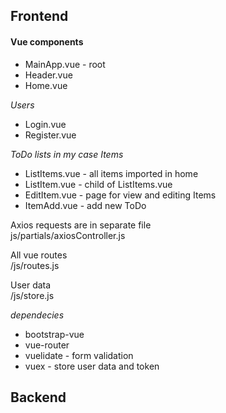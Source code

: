 <h2>Frontend</h2>
<p>
<h4>Vue components</h4>
<ul>
  <li> MainApp.vue - root</li>
<li>Header.vue</li>
<li>Home.vue</li></ul>
<p><i>Users</i></p>
<ul><li>Login.vue</li>
<li>Register.vue</li>
</ul>

<p><i>ToDo lists in my case Items</i></p>
<ul>
  <li>ListItems.vue - all items imported in home</li>
<li>ListItem.vue - child of ListItems.vue</li>
<li>EditItem.vue - page for view and editing Items</li>
<li>ItemAdd.vue -  add new ToDo</li>
  </ul>
</p>

<p>Axios requests are in separate file <br />
js/partials/axiosController.js
</p>
<p>All vue routes <br />
/js/routes.js
</p>
<p>User data<br />
/js/store.js
</p>
<p><i>dependecies</i></p>
<ul>
  <li>bootstrap-vue</li>
<li>vue-router</li>
<li>vuelidate - form validation</li> 
<li>vuex - store user data and token</li>
  </ul>

<h2>Backend</h2>
